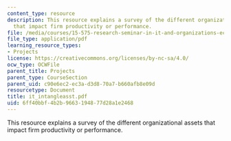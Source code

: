 ```yaml
---
content_type: resource
description: This resource explains a survey of the different organizational assets
  that impact firm productivity or performance.
file: /media/courses/15-575-research-seminar-in-it-and-organizations-economic-perspectives-spring-2004/6ff40bbf4b2b9663194877d28a1e2468_it_intangleasst.pdf
file_type: application/pdf
learning_resource_types:
- Projects
license: https://creativecommons.org/licenses/by-nc-sa/4.0/
ocw_type: OCWFile
parent_title: Projects
parent_type: CourseSection
parent_uid: c90e6ec2-ec3a-d3d8-70a7-b660afb8e09d
resourcetype: Document
title: it_intangleasst.pdf
uid: 6ff40bbf-4b2b-9663-1948-77d28a1e2468
---
```

This resource explains a survey of the different organizational assets that impact firm productivity or performance.